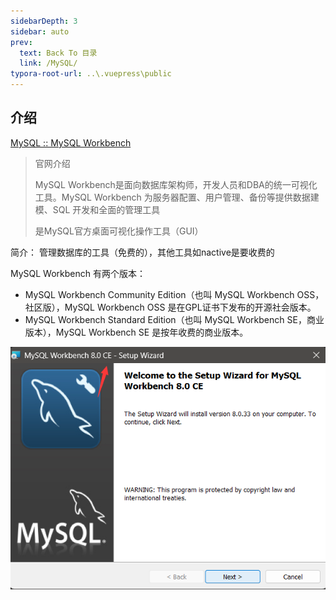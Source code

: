 ```yaml
---
sidebarDepth: 3
sidebar: auto
prev:
  text: Back To 目录
  link: /MySQL/
typora-root-url: ..\.vuepress\public
---
```




## 介绍

[MySQL :: MySQL Workbench](https://www.mysql.com/products/workbench/)

> 官网介绍
>
> MySQL Workbench是面向数据库架构师，开发人员和DBA的统一可视化工具。MySQL Workbench 为服务器配置、用户管理、备份等提供数据建模、SQL 开发和全面的管理工具
>
> 是MySQL官方桌面可视化操作工具（GUI）



简介： 管理数据库的工具（免费的），其他工具如nactive是要收费的

MySQL Workbench 有两个版本：

- MySQL Workbench Community Edition（也叫 MySQL Workbench OSS，社区版），MySQL Workbench OSS 是在GPL证书下发布的开源社会版本。
- MySQL Workbench Standard Edition（也叫 MySQL Workbench SE，商业版本），MySQL Workbench SE 是按年收费的商业版本。

![image-20230510152606044](/images/MySQL/image-20230510152606044.png)

